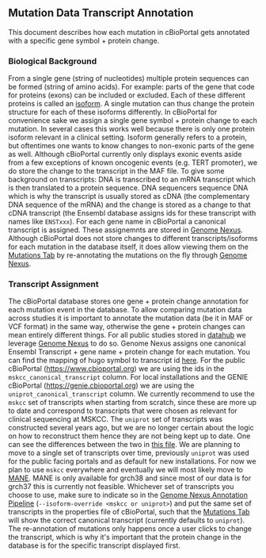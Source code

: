 ## Mutation Data Transcript Annotation
This document describes how each mutation in cBioPortal gets annotated with a specific gene symbol + protein change.

### Biological Background
From a single gene (string of nucleotides) multiple protein sequences can be formed (string of amino acids). For example: parts of the gene that code for proteins (exons) can be included or excluded. Each of these different proteins is called an [isoform](https://en.wikipedia.org/wiki/Protein_isoform). A single mutation can thus change the protein structure for each of  these isoforms differently. In cBioPortal for convenience sake we assign a single gene symbol + protein change to each mutation. In several cases this works well because there is only one protein isoform relevant in a clinical setting. Isoform generally refers to a protein, but oftentimes one wants to know changes to non-exonic parts of the gene as well. Although cBioPortal currently only  displays exonic events aside from a few exceptions of known oncogenic events (e.g. TERT promoter), we do store the change to the transcript in the MAF file. To give some background on transcripts: DNA is transcribed to an mRNA transcript which is then translated to a protein sequence. DNA sequencers sequence DNA which is why the transcript is usually stored as cDNA (the complementary DNA sequence of the mRNA) and the change is stored as a change to that cDNA transcript (the Ensembl database assigns ids for these transcript with names like `ENSTxxx`). For each gene name in cBioPortal a canonical transcript is assigned. These assignemnts are stored in [Genome Nexus](https://www.genomenexus.org/). Although cBioPortal does not store changes to different transcripts/isoforms for each mutation in the database itself, it does allow viewing them on the [Mutations Tab](https://bit.ly/39hVtDd) by re-annotating the mutations on the fly through [Genome Nexus](https://www.genomenexus.org/).

### Transcript Assignment
The cBioPortal database stores one gene + protein change annotation for each mutation event in the database. To allow comparing mutation data across studies it is important to annotate the mutation data (be it in MAF or VCF format) in the same way, otherwise the gene + protein changes can mean entirely different things. For all public studies stored in [datahub](https://github.com/cBioPortal/datahub/tree/master/public) we leverage [Genome Nexus](https://www.genomenexus.org) to do so. Genome Nexus assigns one canonical Ensembl Transcript + gene name + protein change for each mutation. You can find the mapping of hugo symbol to transcript id
[here](https://github.com/genome-nexus/genome-nexus-importer/blob/master/data/grch37_ensembl92/export/ensembl_biomart_canonical_transcripts_per_hgnc.txt).
For the public cBioPortal (https://www.cbioportal.org) we are using the ids in the `mskcc_canonical_transcript` column. For local installations and
the GENIE cBioPortal (https://genie.cbioportal.org) we are using the `uniprot_canonical_transcript` column. We currently recommend to use the `mskcc` set of transcripts when starting from scratch, since these are more up to date and correspond to transcripts that were chosen as relevant for clinical sequencing at MSKCC. The `uniprot` set of transcripts was constructed several years ago, but we are no longer certain about the logic on how to reconstruct them hence they are not being kept up to date. One can see the differences between the two in [this file](https://github.com/cBioPortal/cbioportal-frontend/files/9498680/genes_with_different_uniprot_mskcc_isoforms.txt). We are planning to move to a single set of transcripts over time, previously `uniprot` was used for the public facing portals and as default for new installations. For now we plan to use `mskcc` everywhere and eventually we will most likely move to [MANE](https://www.ensembl.org/info/genome/genebuild/mane.html). MANE is only available for grch38 and since most of our data is for grch37 this is currently not feasible. Whichever set of transcripts you choose to use, make sure to indicate so in the [Genome Nexus Annotation Pipeline](https://github.com/genome-nexus/genome-nexus-annotation-pipeline#maf-annotation) (`--isoform-override <mskcc or uniprot>`) and put the same set of transcripts in the properties file of cBioPortal, such that the [Mutations Tab](https://bit.ly/39hVtDd) will show the correct canonical transcript (currently defaults to `uniprot`). The re-annotation of mutations only happens once a user clicks to change the transcript, which is why it's important that the protein change in the database is for the specific transcript displayed first.
